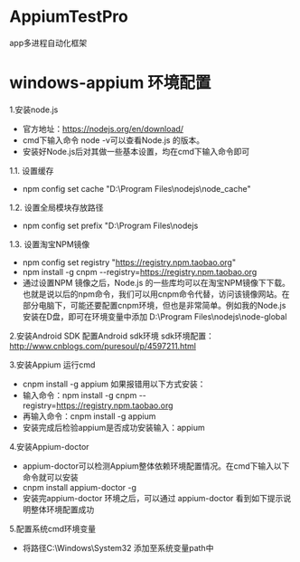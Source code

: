 # AppiumTestPro
app多进程自动化框架

# windows-appium 环境配置
1.安装node.js
  - 官方地址：https://nodejs.org/en/download/
  - cmd下输入命令 node -v可以查看Node.js 的版本。
  - 安装好Node.js后对其做一些基本设置，均在cmd下输入命令即可

1.1. 设置缓存
  - npm config set cache "D:\Program Files\nodejs\node_cache"

1.2. 设置全局模块存放路径
  - npm config set prefix "D:\Program Files\nodejs

1.3. 设置淘宝NPM镜像
  - npm config set registry "https://registry.npm.taobao.org"
  - npm install -g cnpm --registry=https://registry.npm.taobao.org
  - 通过设置NPM 镜像之后，Node.js 的一些库均可以在淘宝NPM镜像下下载。也就是说以后的npm命令，我们可以用cnpm命令代替，访问该镜像网站。在部分电脑下，可能还要配置cnpm环境，但也是非常简单。例如我的Node.js 安装在D盘，即可在环境变量中添加 D:\Program Files\nodejs\node-global

2.安装Android SDK 配置Android sdk环境
sdk环境配置：http://www.cnblogs.com/puresoul/p/4597211.html

3.安装Appium 
运行cmd
  - cnpm install -g appium 
  如果报错用以下方式安装：
  - 输入命令：npm install -g cnpm --registry=https://registry.npm.taobao.org
  - 再输入命令：cnpm install -g appium
  - 安装完成后检验appium是否成功安装输入：appium
  
4.安装Appium-doctor
  - appium-doctor可以检测Appium整体依赖环境配置情况。在cmd下输入以下命令就可以安装
  - cnpm install appium-doctor -g
  - 安装完appium-doctor 环境之后，可以通过 appium-doctor 看到如下提示说明整体环境配置成功

5.配置系统cmd环境变量
- 将路径C:\Windows\System32 添加至系统变量path中
